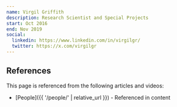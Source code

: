 ```yaml
---
name: Virgil Griffith
description: Research Scientist and Special Projects
start: Oct 2016
end: Nov 2019
social:
  linkedin: https://www.linkedin.com/in/virgilgr/
  twitter: https://x.com/virgilgr
---
```


## References

This page is referenced from the following articles and videos:

- [People]({{ '/people/' | relative_url }}) - Referenced in content
